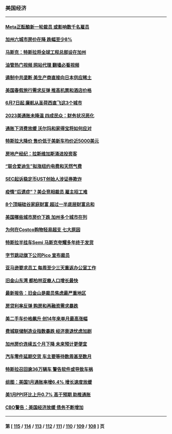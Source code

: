 ### 美国经济
---
#### [Meta正酝酿新一轮裁员 或影响数千名雇员](../../pages/ncid1078158/n13935946.md?02240445) 
#### [加州六城市房价在降 跌幅至少8%](../../pages/ncid1078158/n13935988.md?02240445) 
#### [马斯克：特斯拉将全球工程总部设在加州](../../pages/ncid1078158/n13935859.md?02240445) 
#### [油管热门视频 网站代理 翻墙必看视频](http://138.2.39.72:81/youtube.html?epic-marker?02240445)
#### [遏制中共垄断 美生产商直接向日本供应稀土](../../pages/ncid1078158/n13935770.md?02240445) 
#### [美国春假旅行需求反弹 推高机票和酒店价格](../../pages/ncid1078158/n13935075.md?02240445) 
#### [6月7日起 廉航从圣荷西直飞这3个城市](../../pages/ncid1078158/n13935197.md?02240445) 
#### [2023美通胀未降温 四成民众：财务状况恶化](../../pages/ncid1078158/n13935174.md?02240445) 
#### [通胀下消费放缓 沃尔玛和家得宝将如何应对](../../pages/ncid1078158/n13935011.md?02240445) 
#### [特斯拉大降价 售价低于美新车均价近5000美元](../../pages/ncid1078158/n13935002.md?02240445) 
#### [房地产经纪：拉斯维加斯涌进投资客](../../pages/ncid1078158/n13934665.md?02240445) 
#### [“联合爱迪生”拟涨纽约电费和天然气费](../../pages/ncid1078158/n13934535.md?02240445) 
#### [SEC起诉稳定币UST创始人涉证券欺诈](../../pages/ncid1078158/n13934537.md?02240445) 
#### [疫情“后遗症”？美企竞相裁员 雇主招工难](../../pages/ncid1078158/n13934405.md?02240445) 
#### [8个顶端硅谷家庭财富 超过一半底层财富总和](../../pages/ncid1078158/n13933828.md?02240445) 
#### [美国哪些城市房价下跌 加州多个城市在列](../../pages/ncid1078158/n13933691.md?02240445) 
#### [为何在Costco购物轻易超支 七大原因](../../pages/ncid1078158/n13931403.md?02240445) 
#### [特斯拉半挂车Semi 马斯克夸耀多年终于发货](../../pages/ncid1078158/n13933015.md?02240445) 
#### [字节跳动旗下公司Pico 宣布裁员](../../pages/ncid1078158/n13932613.md?02240445) 
#### [亚马逊要求员工 每周至少三天重返办公室工作](../../pages/ncid1078158/n13932609.md?02240445) 
#### [旧金山东湾 都柏林亚裔人口增长最快](../../pages/ncid1078158/n13932539.md?02240445) 
#### [最新报告：旧金山是裁员焦虑最严重地区](../../pages/ncid1078158/n13932493.md?02240445) 
#### [房贷利率反弹 购房和再融资需求暴跌](../../pages/ncid1078158/n13932465.md?02240445) 
#### [美二手车价格飙升 创14年来单月最高涨幅](../../pages/ncid1078158/n13932383.md?02240445) 
#### [费城联储制造业指数暴跌 经济衰退忧虑加剧](../../pages/ncid1078158/n13931862.md?02240445) 
#### [加州房价连续五个月下降 未来预计更便宜](../../pages/ncid1078158/n13931709.md?02240445) 
#### [汽车零件延期交货 车主要等待数周甚至数月](../../pages/ncid1078158/n13931609.md?02240445) 
#### [特斯拉召回逾36万辆车 警告软件或导致车祸](../../pages/ncid1078158/n13931417.md?02240445) 
#### [组图：美国1月通胀率增6.4% 增长速度放缓](../../pages/ncid1078158/n13931291.md?02240445) 
#### [美1月PPI环比上升0.7% 高于预期 助推通胀](../../pages/ncid1078158/n13931369.md?02240445) 
#### [CBO警告：美国经济放缓 债务不断增加](../../pages/ncid1078158/n13930813.md?02240445) 

---
#### 第 [ [115](./115.md?02240445) / [114](./114.md?02240445) / [113](./113.md?02240445) / [112](./112.md?02240445) / [111](./111.md?02240445) / [110](./110.md?02240445) / [109](./109.md?02240445) / [108](./108.md?02240445) ] 页
